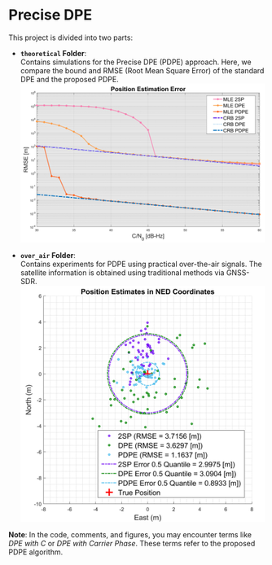 # Precise DPE

This project is divided into two parts:

- **`theoretical` Folder**:  
  Contains simulations for the Precise DPE (PDPE) approach. Here, we compare the bound and RMSE (Root Mean Square Error) of the standard DPE and the proposed PDPE.  
  <img src="figs/Compare_2SP_C_noC_modified.png" alt="2SP vs DPE vs PDPE" width="600"/>

- **`over_air` Folder**:  
  Contains experiments for PDPE using practical over-the-air signals. The satellite information is obtained using traditional methods via GNSS-SDR.  
  <img src="figs/real_world_pdpe.png" alt="Positioning Performance" width="600"/>

**Note**: In the code, comments, and figures, you may encounter terms like *DPE with C* or *DPE with Carrier Phase*. These terms refer to the proposed PDPE algorithm.
